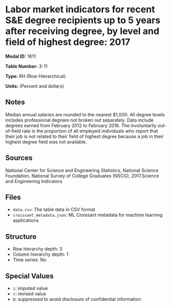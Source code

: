 # Labor market indicators for recent S&E degree recipients up to 5 years after receiving degree, by level and field of highest degree: 2017

**Modal ID:** 1611

**Table Number:** 3-11

**Type:** RH (Row Hierarchical)

**Units:** (Percent and dollars)

## Notes

Median annual salaries are rounded to the nearest $1,000. All degree levels includes professional degrees not broken out separately. Data include degrees earned from February 2012 to February 2016. The involuntarily out-of-field rate is the proportion of all employed individuals who report that their job is not related to their field of highest degree because a job in their highest degree field was not available.

## Sources

National Center for Science and Engineering Statistics, National Science Foundation, National Survey of College Graduates (NSCG), 2017.Science and Engineering Indicators

## Files

- `data.csv`: The table data in CSV format
- `croissant_metadata.json`: ML Croissant metadata for machine learning applications

## Structure

- Row hierarchy depth: 3
- Column hierarchy depth: 1
- Time series: No

## Special Values

- `i`: imputed value
- `r`: revised value
- `D`: suppressed to avoid disclosure of confidential information
